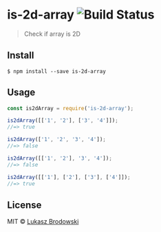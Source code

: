 # is-2d-array ![Build Status](https://travis-ci.org/lukebro/is-2d-array)

> Check if array is 2D

## Install
```console
$ npm install --save is-2d-array
```

## Usage
```javascript
const is2dArray = require('is-2d-array');

is2dArray([['1', '2'], ['3', '4']]);
//=> true

is2dArray(['1', '2', '3', '4']);
//=> false

is2dArray([['1', '2'], '3', '4']);
//=> false

is2dArray([['1'], ['2'], ['3'], ['4']]);
//=> true
```
## License

MIT © [Lukasz Brodowski](http://lukebro.com)
